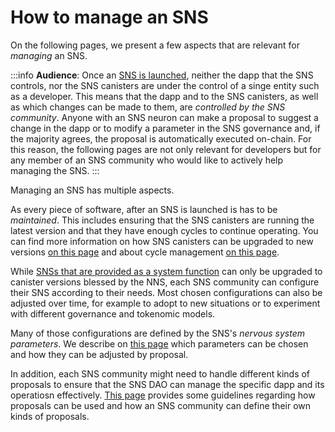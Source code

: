 # How to manage an SNS
On the following pages, we present a few aspects that 
are relevant for _managing_ an SNS.

:::info
**Audience**: Once an
[SNS is launched](../get-sns/get-sns-intro.md),
neither the dapp that the SNS controls, nor the SNS canisters
are under the control of a singe entity such as a developer.
This means that the dapp and to the SNS
canisters, as well as which changes can be made to them,
are _controlled by the SNS community_.
Anyone with an SNS neuron can make a proposal to suggest
a change in the dapp or to modify a parameter in the SNS
governance and, if the majority agrees, the proposal is
automatically executed on-chain.
For this reason, the following pages are not only relevant
for developers but for any member of an SNS community
who would like to actively help managing the SNS.
:::

Managing an SNS has multiple aspects.

As every piece of software, after an
SNS is launched is has to be _maintained_.
This includes ensuring that the SNS canisters are
running the latest version and that they have enough
cycles to continue operating.
You can find more information on how SNS canisters can be 
upgraded to new versions [on this page](./upgradeSNS.md)
and about cycle management [on this page](./cycles-usage.md).

While 
[SNSs that are provided as a system function](../sns-intro.md#gettingDAOoptions) 
can only be upgraded to canister versions blessed by the 
NNS, each SNS community can configure their SNS according
to their needs.
Most chosen configurations can also be adjusted over time,
for example to adopt to new situations or to experiment with
different governance and tokenomic models.

Many of those configurations are defined by the SNS's
_nervous system parameters_. We describe on
[this page](./nervous-system-parameters.md)
which parameters can be chosen and how they can be adjusted 
by proposal.

In addition, each SNS community might need to handle different
kinds of proposals to ensure that the SNS DAO can manage the
specific dapp and its operatiosn effectively.
[This page](./proposal-guide.md) provides some guidelines regarding
how proposals can be used and how an SNS community can define
their own kinds of proposals.